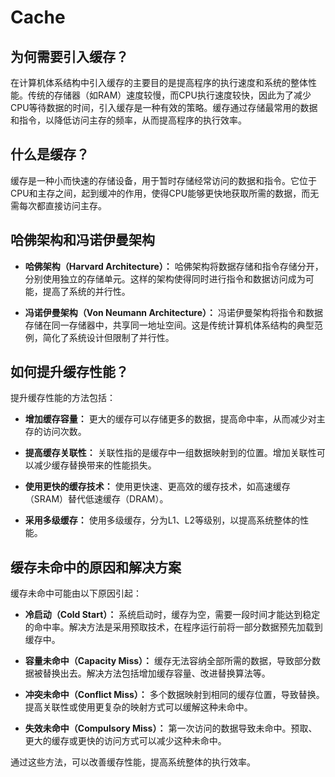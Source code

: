 # Cache

## 为何需要引入缓存？

在计算机体系结构中引入缓存的主要目的是提高程序的执行速度和系统的整体性能。传统的存储器（如RAM）速度较慢，而CPU执行速度较快，因此为了减少CPU等待数据的时间，引入缓存是一种有效的策略。缓存通过存储最常用的数据和指令，以降低访问主存的频率，从而提高程序的执行效率。

## 什么是缓存？

缓存是一种小而快速的存储设备，用于暂时存储经常访问的数据和指令。它位于CPU和主存之间，起到缓冲的作用，使得CPU能够更快地获取所需的数据，而无需每次都直接访问主存。

## 哈佛架构和冯诺伊曼架构

- **哈佛架构（Harvard Architecture）：** 哈佛架构将数据存储和指令存储分开，分别使用独立的存储单元。这样的架构使得同时进行指令和数据访问成为可能，提高了系统的并行性。

- **冯诺伊曼架构（Von Neumann Architecture）：** 冯诺伊曼架构将指令和数据存储在同一存储器中，共享同一地址空间。这是传统计算机体系结构的典型范例，简化了系统设计但限制了并行性。

## 如何提升缓存性能？

提升缓存性能的方法包括：

- **增加缓存容量：** 更大的缓存可以存储更多的数据，提高命中率，从而减少对主存的访问次数。

- **提高缓存关联性：** 关联性指的是缓存中一组数据映射到的位置。增加关联性可以减少缓存替换带来的性能损失。

- **使用更快的缓存技术：** 使用更快速、更高效的缓存技术，如高速缓存（SRAM）替代低速缓存（DRAM）。

- **采用多级缓存：** 使用多级缓存，分为L1、L2等级别，以提高系统整体的性能。

## 缓存未命中的原因和解决方案

缓存未命中可能由以下原因引起：

- **冷启动（Cold Start）：** 系统启动时，缓存为空，需要一段时间才能达到稳定的命中率。解决方法是采用预取技术，在程序运行前将一部分数据预先加载到缓存中。

- **容量未命中（Capacity Miss）：** 缓存无法容纳全部所需的数据，导致部分数据被替换出去。解决方法包括增加缓存容量、改进替换算法等。

- **冲突未命中（Conflict Miss）：** 多个数据映射到相同的缓存位置，导致替换。提高关联性或使用更复杂的映射方式可以缓解这种未命中。

- **失效未命中（Compulsory Miss）：** 第一次访问的数据导致未命中。预取、更大的缓存或更快的访问方式可以减少这种未命中。

通过这些方法，可以改善缓存性能，提高系统整体的执行效率。